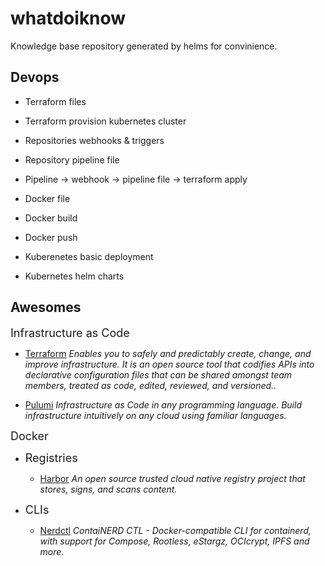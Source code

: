 # whatdoiknow
Knowledge base repository generated by helms for convinience.

## Devops

- Terraform files
- Terraform provision kubernetes cluster

- Repositories webhooks & triggers
- Repository pipeline file

- Pipeline -> webhook -> pipeline file -> terraform apply

- Docker file
- Docker build
- Docker push

- Kuberenetes basic deployment
- Kubernetes helm charts

## Awesomes

<font size=4>Infrastructure as Code</font>

- [Terraform](https://github.com/hashicorp/terraform) *Enables you to safely and predictably create, change, and improve infrastructure. It is an open source tool that codifies APIs into declarative configuration files that can be shared amongst team members, treated as code, edited, reviewed, and versioned..*

- [Pulumi](https://github.com/pulumi/pulumi) *Infrastructure as Code in any programming language. Build infrastructure intuitively on any cloud using familiar languages.*

<font size=4>Docker</font>

- <font size=4>Registries</font>

    - [Harbor](https://github.com/goharbor/harbor) *An open source trusted cloud native registry project that stores, signs, and scans content.*

- <font size=4>CLIs</font>

    - [Nerdctl](https://github.com/containerd/nerdctl) *ContaiNERD CTL - Docker-compatible CLI for containerd, with support for Compose, Rootless, eStargz, OCIcrypt, IPFS and more.*